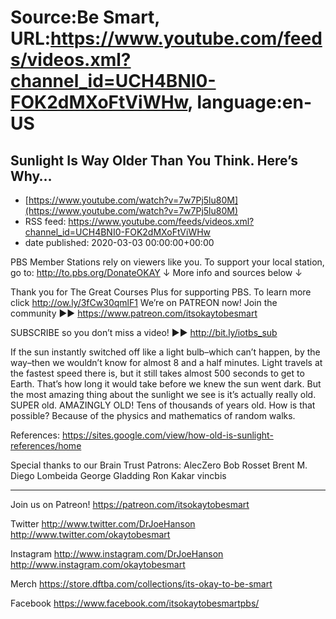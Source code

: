 # Source:Be Smart, URL:https://www.youtube.com/feeds/videos.xml?channel_id=UCH4BNI0-FOK2dMXoFtViWHw, language:en-US

## Sunlight Is Way Older Than You Think. Here’s Why…
 - [https://www.youtube.com/watch?v=7w7Pj5lu80M](https://www.youtube.com/watch?v=7w7Pj5lu80M)
 - RSS feed: https://www.youtube.com/feeds/videos.xml?channel_id=UCH4BNI0-FOK2dMXoFtViWHw
 - date published: 2020-03-03 00:00:00+00:00

PBS Member Stations rely on viewers like you. To support your local station, go to: http://to.pbs.org/DonateOKAY
↓ More info and sources below ↓

Thank you for The Great Courses Plus for supporting PBS. To learn more click http://ow.ly/3fCw30qmlF1 
We’re on PATREON now! Join the community ►► https://www.patreon.com/itsokaytobesmart

SUBSCRIBE so you don’t miss a video! ►► http://bit.ly/iotbs_sub 

If the sun instantly switched off like a light bulb–which can’t happen, by the way–then we wouldn’t know for almost 8 and a half minutes. Light travels at the fastest speed there is, but it still takes almost 500 seconds to get to Earth. That’s how long it would take before we knew the sun went dark. But the most amazing thing about the sunlight we see is it’s actually really old. SUPER old. AMAZINGLY OLD! Tens of thousands of years old. How is that possible? Because of the physics and mathematics of random walks.

References: https://sites.google.com/view/how-old-is-sunlight-references/home 

Special thanks to our Brain Trust Patrons:
AlecZero
Bob Rosset
Brent M.
Diego Lombeida
George Gladding
Ron Kakar
vincbis

-----------
Join us on Patreon! 
https://patreon.com/itsokaytobesmart

Twitter 
http://www.twitter.com/DrJoeHanson
http://www.twitter.com/okaytobesmart 

Instagram 
http://www.instagram.com/DrJoeHanson 
http://www.instagram.com/okaytobesmart 

Merch
https://store.dftba.com/collections/its-okay-to-be-smart

Facebook
https://www.facebook.com/itsokaytobesmartpbs/

